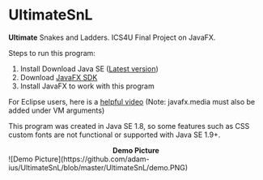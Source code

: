 # UltimateSnL
**Ultimate** Snakes and Ladders. ICS4U Final Project on JavaFX.

Steps to run this program:
1. Install Download Java SE ([Latest version](https://www.oracle.com/java/technologies/javase-jdk14-downloads.html))
2. Download [JavaFX SDK](https://gluonhq.com/products/javafx/)
3. Install JavaFX to work with this program

For Eclipse users, here is a [helpful video](https://www.youtube.com/watch?v=oVn6_2KuYbM)
(Note: javafx.media must also be added under VM arguments)

This program was created in Java SE 1.8, so some features such as CSS custom fonts are not functional or supported with Java SE 1.9+.

<div align="center"><strong>Demo Picture</strong></div>
![Demo Picture](https://github.com/adam-ius/UltimateSnL/blob/master/UltimateSnL/demo.PNG)
